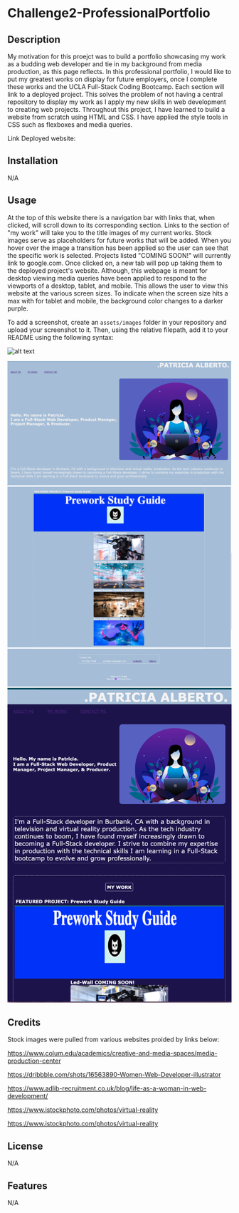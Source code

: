 # Challenge2-ProfessionalPortfolio

## Description

My motivation for this proejct was to build a portfolio showcasing my work as a budding web developer and tie in my background from media production, as this page reflects.  In this professional portfolio, I would like to put my greatest works on display for future employers, once I complete these works and the UCLA Full-Stack Coding Bootcamp.  Each section will link to a deployed project.  This solves the problem of not having a central repository to display my work as I apply my new skills in web development to creating web projects.  Throughout this project, I have learned to build a website from scratch using HTML and CSS.  I have applied the style tools in CSS such as flexboxes and media queries.  

Link Deployed website: 


## Installation
N/A


## Usage

At the top of this website there is a navigation bar with links that, when clicked, will scroll down to its corresponding section.  Links to the section of "my work" will take you to the title images of my current works.  Stock images serve as placeholders for future works that will be added.   When you hover over the image a transition has been applied so the user can see that the specific work is selected. Projects listed "COMING SOON!" will currently link to google.com.   Once clicked on, a new tab will pop up taking them to the deployed project's website.  Although, this webpage is meant for desktop viewing media queries have been applied to respond to the viewports of a desktop, tablet, and mobile.  This allows the user to view this website at the various screen sizes. To indicate when the screen size hits a max with for tablet and mobile, the background color changes to a darker purple.  


To add a screenshot, create an `assets/images` folder in your repository and upload your screenshot to it. Then, using the relative filepath, add it to your README using the following syntax:

   ![alt text](assets/images/screenshot.png)

   ![alt text](./assets/Hello.png)
   ![alt text](./assets/MyWork.png)
   ![alt text](./assets/ContactMe.png)
   ![alt text](./assets/Media-Query-Ex.png)


## Credits

Stock images were pulled from various websites proided by links below: 

https://www.colum.edu/academics/creative-and-media-spaces/media-production-center

https://dribbble.com/shots/16563890-Women-Web-Developer-illustrator

https://www.adlib-recruitment.co.uk/blog/life-as-a-woman-in-web-development/

https://www.istockphoto.com/photos/virtual-reality

https://www.istockphoto.com/photos/virtual-reality

## License
N/A

## Features
N/A